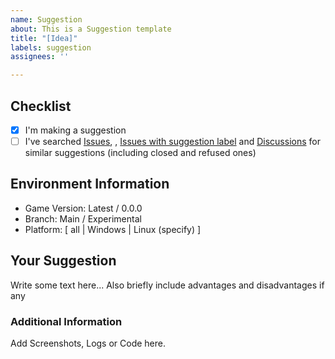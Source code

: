```yaml
---
name: Suggestion
about: This is a Suggestion template
title: "[Idea]"
labels: suggestion
assignees: ''

---
```


## Checklist
- [x] I'm making a suggestion 
- [ ] I've searched [Issues](../), , [Issues with suggestion label](../../labels/suggestion) and [Discussions](../../discussions) for similar suggestions (including closed and refused ones)

## Environment Information
  - Game Version: Latest / 0.0.0
  - Branch: Main / Experimental
  - Platform: [ all | Windows | Linux (specify) ]

## Your Suggestion
Write some text here... Also briefly include advantages and disadvantages if any

### Additional Information
Add Screenshots, Logs or Code here.
